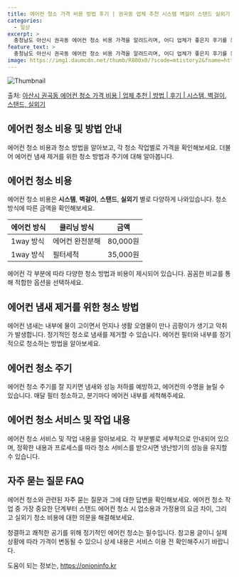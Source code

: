 ```yaml
---
title: 에어컨 청소 가격 비용 방법 후기 | 권곡동 업체 추천 시스템 벽걸이 스탠드 실외기
categories:
  - 일상
excerpt: >
  충청남도 아산시 권곡동 에어컨 청소 비용 가격을 알려드리며, 어디 업체가 좋은지 후기를 통해 알아보겠습니다. 현재 글에서는 시스템, 벽걸이, 스탠드, 실외기 각각에 대해 청소 비용이 나와 있으니 참고하시면 되겠습니다. 에어컨 분해 청소 방법 보기 👈 클릭셀프 에어컨 청소 방법 보기👈 클릭아산시 권곡동 에어컨 청소 비용시스템에어컨 방식클리닝방식금액1way 방식에어컨 완전분해80,000원1way 방식에어컨 필터세척35,000원2way 방식에어컨 완전분해90,000원2way 방식에어컨 필터세척35,000원4way 방식에어컨 완전분해120,000원4way 방식에어컨 필터세척35,000원원형방식에어컨 완전분해140,000원원형방식에어컨 필터세척35,000원에어컨 청소 견적 샘플 보기 👈 클릭에어컨 냄새의 원인에어..
feature_text: >
  충청남도 아산시 권곡동 에어컨 청소 비용 가격을 알려드리며, 어디 업체가 좋은지 후기를 통해 알아보겠습니다. 현재 글에서는 시스템, 벽걸이, 스탠드, 실외기 각각에 대해 청소 비용이 나와 있으니 참고하시면 되겠습니다. 에어컨 분해 청소 방법 보기 👈 클릭셀프 에어컨 청소 방법 보기👈 클릭아산시 권곡동 에어컨 청소 비용시스템에어컨 방식클리닝방식금액1way 방식에어컨 완전분해80,000원1way 방식에어컨 필터세척35,000원2way 방식에어컨 완전분해90,000원2way 방식에어컨 필터세척35,000원4way 방식에어컨 완전분해120,000원4way 방식에어컨 필터세척35,000원원형방식에어컨 완전분해140,000원원형방식에어컨 필터세척35,000원에어컨 청소 견적 샘플 보기 👈 클릭에어컨 냄새의 원인에어..
image: https://img1.daumcdn.net/thumb/R800x0/?scode=mtistory2&fname=https%3A%2F%2Fblog.kakaocdn.net%2Fdn%2FlpmKy%2FbtsHwyuCWvA%2FJDxVwJ1SXRgzrRJV3kcrBK%2Fimg.webp
---
```


![Thumbnail](https://img1.daumcdn.net/thumb/R800x0/?scode=mtistory2&fname=https%3A%2F%2Fblog.kakaocdn.net%2Fdn%2FlpmKy%2FbtsHwyuCWvA%2FJDxVwJ1SXRgzrRJV3kcrBK%2Fimg.webp)

<p>출처: <a href="https://onioninfo.kr/entry/%EC%95%84%EC%82%B0%EC%8B%9C-%EA%B6%8C%EA%B3%A1%EB%8F%99-%EC%97%90%EC%96%B4%EC%BB%A8-%EC%B2%AD%EC%86%8C-%EA%B0%80%EA%B2%A9-%EB%B9%84%EC%9A%A9-%EC%97%85%EC%B2%B4-%EC%B6%94%EC%B2%9C-%EB%B0%A9%EB%B2%95-%ED%9B%84%EA%B8%B0-%EC%8B%9C%EC%8A%A4%ED%85%9C-%EB%B2%BD%EA%B1%B8%EC%9D%B4-%EC%8A%A4%ED%83%A0%EB%93%9C-%EC%8B%A4%EC%99%B8%EA%B8%B0" rel="dofollow">아산시 권곡동 에어컨 청소 가격 비용 | 업체 추천 | 방법 | 후기 | 시스템, 벽걸이, 스탠드, 실외기</a> </p>

## 에어컨 청소 비용 및 방법 안내

에어컨 청소 비용과 청소 방법을 알아보고, 각 청소 작업별로 가격을 확인해보세요. 더불어 에어컨 냄새 제거를 위한 청소 방법과 주기에 대해
알아봅니다.

## 에어컨 청소 비용

에어컨 청소 비용은 **시스템**, **벽걸이**, **스탠드**, **실외기** 별로 다양하게 나와있습니다. 청소 방식에 따른 금액을
확인해보세요.

**에어컨 방식** | **클리닝 방식** | **금액**  
---|---|---  
1way 방식 | 에어컨 완전분해 | 80,000원  
1way 방식 | 필터세척 | 35,000원  
  
에어컨 각 부분에 따라 다양한 청소 방법과 비용이 제시되어 있습니다. 꼼꼼한 비교를 통해 적합한 옵션을 선택하세요.

## **에어컨 냄새 제거를 위한 청소 방법**

에어컨 냄새는 내부에 물이 고이면서 먼지나 생활 오염물이 만나 곰팡이가 생기고 악취가 발생합니다. 정기적인 청소로 냄새를 제거할 수
있습니다. 에어컨 필터와 내부를 정기적으로 청소하는 방법을 알아보세요.

## **에어컨 청소 주기**

에어컨 청소 주기를 잘 지키면 냄새와 성능 저하를 예방하고, 에어컨의 수명을 늘릴 수 있습니다. 매달 필터 청소하고, 분기마다 에어컨 내부를
세척해주세요.

## 에어컨 청소 서비스 및 작업 내용

에어컨 청소 서비스 및 작업 내용을 알아보세요. 각 부분별로 세부적으로 안내되어 있으며, 정확한 내용과 프로세스를 따라 청소 서비스를
받으시면 냉난방기의 성능을 유지할 수 있습니다.

## 자주 묻는 질문 FAQ

에어컨 청소와 관련된 자주 묻는 질문과 그에 대한 답변을 확인해보세요. 에어컨 청소 작업 중 가장 중요한 단계부터 스탠드 에어컨 청소 시
업소용과 가정용의 요금 차이, 그리고 실외기 청소 비용에 대한 의문을 해결해보세요.

청결하고 쾌적한 공기를 위해 정기적인 에어컨 청소는 필수입니다. 참고용 글이니 실제 상황에 따라 가격이 변동될 수 있으니 상세 내용은 서비스
이용 전 확인해주시기 바랍니다.

 

도움이 되는 정보는, <a href="https://onioninfo.kr" rel="dofollow">https://onioninfo.kr</a>


